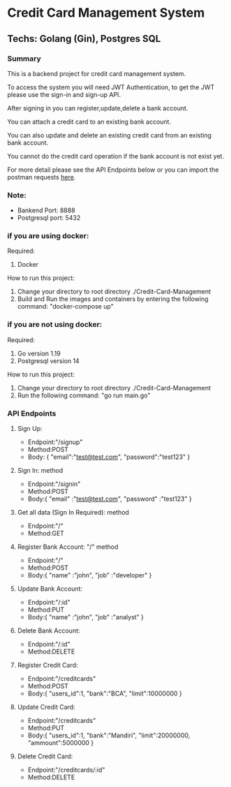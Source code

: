 # Credit Card Management System

## Techs: Golang (Gin), Postgres SQL

### Summary

This is a backend project for credit card management system.

To access the system you will need JWT Authentication, to get the JWT please use the sign-in and sign-up API.

After signing in you can register,update,delete a bank account.

You can attach a credit card to an existing bank account.

You can also update and delete an existing credit card from an existing bank account.

You cannot do the credit card operation if the bank account is not exist yet.

For more detail please see the API Endpoints below or you can import the postman requests [here](https://api.postman.com/collections/23612342-5836f2d5-0cbf-4f85-9943-e5467584795c?access_key=PMAT-01GKQYFFFS1ZPTFP0PHMN59TCP).

### Note:
- Bankend Port: 8888
- Postgresql port: 5432

### if you are using docker:

Required:
1. Docker

How to run this project:
1. Change your directory to root directory ./Credit-Card-Management
2. Build and Run the images and containers by entering the following command: "docker-compose up"


### if you are not using docker:

Required:
1. Go version 1.19
2. Postgresql version 14

How to run this project:
1. Change your directory to root directory ./Credit-Card-Management
2. Run the following command: "go run main.go"

### API Endpoints

1. Sign Up:
    - Endpoint:"/signup"
    - Method:POST
    - Body:    {
                    "email":"test@test.com",
                    "password":"test123"
                }

2. Sign In:  method 
    - Endpoint:"/signin"
    - Method:POST
    - Body:{
                "email"     :"test@test.com",
                "password"  :"test123"
            }

3. Get all data (Sign In Required):  method 
    - Endpoint:"/"
    - Method:GET

4. Register Bank Account: "/" method 
    - Endpoint:"/"
    - Method:POST
    - Body:{
                "name"  :"john",
                "job"   :"developer"
            }

5. Update Bank Account:
    - Endpoint:"/:id" 
    - Method:PUT
    - Body:{
                "name"  :"john",
                "job"   :"analyst"
            }

6. Delete Bank Account:
    - Endpoint:"/:id"
    - Method:DELETE

7. Register Credit Card:
    - Endpoint:"/creditcards"
    - Method:POST
    - Body:{
                "users_id":1,
                "bank":"BCA",
                "limit":10000000
            }

8. Update Credit Card:
    - Endpoint:"/creditcards"
    - Method:PUT
    - Body:{
                "users_id":1,
                "bank":"Mandiri",
                "limit":20000000,
                "ammount":5000000
            }

9. Delete Credit Card:
    - Endpoint:"/creditcards/:id"
    - Method:DELETE
